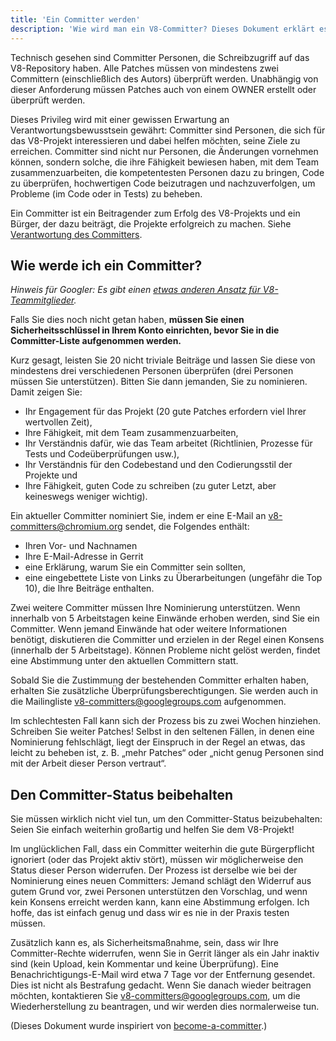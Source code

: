 ```yaml
---
title: 'Ein Committer werden'
description: 'Wie wird man ein V8-Committer? Dieses Dokument erklärt es.'
---
```

Technisch gesehen sind Committer Personen, die Schreibzugriff auf das V8-Repository haben. Alle Patches müssen von mindestens zwei Committern (einschließlich des Autors) überprüft werden. Unabhängig von dieser Anforderung müssen Patches auch von einem OWNER erstellt oder überprüft werden.

Dieses Privileg wird mit einer gewissen Erwartung an Verantwortungsbewusstsein gewährt: Committer sind Personen, die sich für das V8-Projekt interessieren und dabei helfen möchten, seine Ziele zu erreichen. Committer sind nicht nur Personen, die Änderungen vornehmen können, sondern solche, die ihre Fähigkeit bewiesen haben, mit dem Team zusammenzuarbeiten, die kompetentesten Personen dazu zu bringen, Code zu überprüfen, hochwertigen Code beizutragen und nachzuverfolgen, um Probleme (im Code oder in Tests) zu beheben.

Ein Committer ist ein Beitragender zum Erfolg des V8-Projekts und ein Bürger, der dazu beiträgt, die Projekte erfolgreich zu machen. Siehe [Verantwortung des Committers](/docs/committer-responsibility).

## Wie werde ich ein Committer?

*Hinweis für Googler: Es gibt einen [etwas anderen Ansatz für V8-Teammitglieder](http://go/v8/setup_permissions.md).*

Falls Sie dies noch nicht getan haben, **müssen Sie einen Sicherheitsschlüssel in Ihrem Konto einrichten, bevor Sie in die Committer-Liste aufgenommen werden.**

Kurz gesagt, leisten Sie 20 nicht triviale Beiträge und lassen Sie diese von mindestens drei verschiedenen Personen überprüfen (drei Personen müssen Sie unterstützen). Bitten Sie dann jemanden, Sie zu nominieren. Damit zeigen Sie:

- Ihr Engagement für das Projekt (20 gute Patches erfordern viel Ihrer wertvollen Zeit),
- Ihre Fähigkeit, mit dem Team zusammenzuarbeiten,
- Ihr Verständnis dafür, wie das Team arbeitet (Richtlinien, Prozesse für Tests und Codeüberprüfungen usw.),
- Ihr Verständnis für den Codebestand und den Codierungsstil der Projekte und
- Ihre Fähigkeit, guten Code zu schreiben (zu guter Letzt, aber keineswegs weniger wichtig).

Ein aktueller Committer nominiert Sie, indem er eine E-Mail an [v8-committers@chromium.org](mailto:v8-committers@chromium.org) sendet, die Folgendes enthält:

- Ihren Vor- und Nachnamen
- Ihre E-Mail-Adresse in Gerrit
- eine Erklärung, warum Sie ein Committer sein sollten,
- eine eingebettete Liste von Links zu Überarbeitungen (ungefähr die Top 10), die Ihre Beiträge enthalten.

Zwei weitere Committer müssen Ihre Nominierung unterstützen. Wenn innerhalb von 5 Arbeitstagen keine Einwände erhoben werden, sind Sie ein Committer. Wenn jemand Einwände hat oder weitere Informationen benötigt, diskutieren die Committer und erzielen in der Regel einen Konsens (innerhalb der 5 Arbeitstage). Können Probleme nicht gelöst werden, findet eine Abstimmung unter den aktuellen Committern statt.

Sobald Sie die Zustimmung der bestehenden Committer erhalten haben, erhalten Sie zusätzliche Überprüfungsberechtigungen. Sie werden auch in die Mailingliste [v8-committers@googlegroups.com](mailto:v8-committers@googlegroups.com) aufgenommen.

Im schlechtesten Fall kann sich der Prozess bis zu zwei Wochen hinziehen. Schreiben Sie weiter Patches! Selbst in den seltenen Fällen, in denen eine Nominierung fehlschlägt, liegt der Einspruch in der Regel an etwas, das leicht zu beheben ist, z. B. „mehr Patches“ oder „nicht genug Personen sind mit der Arbeit dieser Person vertraut“.

## Den Committer-Status beibehalten

Sie müssen wirklich nicht viel tun, um den Committer-Status beizubehalten: Seien Sie einfach weiterhin großartig und helfen Sie dem V8-Projekt!

Im unglücklichen Fall, dass ein Committer weiterhin die gute Bürgerpflicht ignoriert (oder das Projekt aktiv stört), müssen wir möglicherweise den Status dieser Person widerrufen. Der Prozess ist derselbe wie bei der Nominierung eines neuen Committers: Jemand schlägt den Widerruf aus gutem Grund vor, zwei Personen unterstützen den Vorschlag, und wenn kein Konsens erreicht werden kann, kann eine Abstimmung erfolgen. Ich hoffe, das ist einfach genug und dass wir es nie in der Praxis testen müssen.

Zusätzlich kann es, als Sicherheitsmaßnahme, sein, dass wir Ihre Committer-Rechte widerrufen, wenn Sie in Gerrit länger als ein Jahr inaktiv sind (kein Upload, kein Kommentar und keine Überprüfung). Eine Benachrichtigungs-E-Mail wird etwa 7 Tage vor der Entfernung gesendet. Dies ist nicht als Bestrafung gedacht. Wenn Sie danach wieder beitragen möchten, kontaktieren Sie [v8-committers@googlegroups.com](mailto:v8-committers@googlegroups.com), um die Wiederherstellung zu beantragen, und wir werden dies normalerweise tun.

(Dieses Dokument wurde inspiriert von [become-a-committer](https://dev.chromium.org/getting-involved/become-a-committer).)
